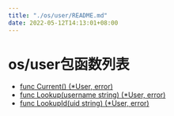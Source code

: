```yaml
---
title: "./os/user/README.md"
date: 2022-05-12T14:13:01+08:00
---
```

# os/user包函数列表

- [func Current() (*User, error)](Current.md) 
- [func Lookup(username string) (*User, error)](Lookup.md)
- [func LookupId(uid string) (*User, error)](LookupId.md) 

